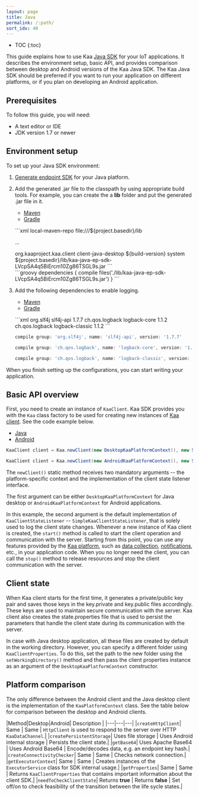 ```yaml
---
layout: page
title: Java
permalink: /:path/
sort_idx: 40
---
```


* TOC
{:toc}

This guide explains how to use Kaa [Java SDK]({{root_url}}Glossary/#enpoint-sdk) for your IoT applications.
It describes the environment setup, basic API, and provides comparison between desktop and Android versions of the Kaa Java SDK.
The Kaa Java SDK should be preferred if you want to run your application on different platforms, or if you plan on developing an Android application.

## Prerequisites

To follow this guide, you will need:

- A text editor or IDE
- JDK version 1.7 or newer

## Environment setup

To set up your Java SDK environment:

1. [Generate endpoint SDK]({{root_url}}Programming-guide/Your-first-Kaa-application/#generate-sdk) for your Java platform.

2. Add the generated .jar file to the classpath by using appropriate build tools.
For example, you can create the a **lib** folder and put the generated .jar file in it.

	<ul class="nav nav-tabs">
		<li class="active"><a data-toggle="tab" href="#maven-sdk">Maven</a></li>
		<li><a data-toggle="tab" href="#gradle-sdk">Gradle</a></li>
	</ul>
<ul>
<div class="tab-content">

<div id="maven-sdk" class="tab-pane fade in active" markdown="1">
```xml
<repositories>
	<repository>
		<id>local-maven-repo</id>
		<url>file:///${project.basedir}/lib</url>
	</repository>
</repositories>

...

<dependency>
	<groupId>org.kaaproject.kaa.client</groupId>
	<artifactId>client-java-desktop</artifactId>
	<version>${build-version}</version>
	<scope>system</scope>
	<systemPath>${project.basedir}/lib/kaa-java-ep-sdk-LVcpSA4q5BiErcm10Zg86TSGL9s.jar</systemPath>
</dependency>
```
</div>
<div id="gradle-sdk" class="tab-pane fade" markdown="1">
```groovy
dependencies {
   compile  files('./lib/kaa-java-ep-sdk-LVcpSA4q5BiErcm10Zg86TSGL9s.jar')
}
```
</div>
</div>
</ul>

<ol>
<li value="3">
Add the following dependencies to enable logging.
</li>
</ol>

<ul>
<ul class="nav nav-tabs">
	<li class="active"><a data-toggle="tab" href="#Maven">Maven</a></li>
	<li><a data-toggle="tab" href="#Gradle">Gradle</a></li>
</ul>
</ul>

<ul>
<div class="tab-content">

<div id="Maven" class="tab-pane fade in active" markdown="1">
```xml
<dependency>
    <groupId>org.slf4j</groupId>
    <artifactId>slf4j-api</artifactId>
    <version>1.7.7</version>
</dependency>

<dependency>
    <groupId>ch.qos.logback</groupId>
    <artifactId>logback-core</artifactId>
    <version>1.1.2</version>
</dependency>

<dependency>
    <groupId>ch.qos.logback</groupId>
    <artifactId>logback-classic</artifactId>
    <version>1.1.2</version>
</dependency>
```
</div>
<div id="Gradle" class="tab-pane fade" markdown="1">

```groovy
compile group: 'org.slf4j', name: 'slf4j-api', version: '1.7.7'

compile group: 'ch.qos.logback', name: 'logback-core', version: '1.1.2'

compile group: 'ch.qos.logback', name: 'logback-classic', version: '1.1.2'
```
</div>
</div>
</ul>

When you finish setting up the configurations, you can start writing your application.


## Basic API overview

First, you need to create an instance of `KaaClient`.
Kaa SDK provides you with the `Kaa` class factory to be used for creating new instances of [Kaa client]({{root_url}}Glossary/#kaa-client).
See the code example below.

<ul class="nav nav-tabs">
	<li class="active"><a data-toggle="tab" href="#java">Java</a></li>
	<li><a data-toggle="tab" href="#android">Android</a></li>
</ul>


<div class="tab-content">
<div id="java" class="tab-pane fade in active" markdown="1">

```java
KaaClient client = Kaa.newClient(new DesktopKaaPlatformContext(), new SimpleKaaClientStateListener());
```
</div>

<div id="android" class="tab-pane fade" markdown="1">

```java
KaaClient client = Kaa.newClient(new AndroidKaaPlatformContext(), new SimpleKaaClientStateListener());
```
</div>
</div>

The `newClient()` static method receives two mandatory arguments -- the platform-specific context and the implementation of the client state listener interface.

The first argument can be either `DesktopKaaPlatformContext` for Java desktop or `AndroidKaaPlatformContext` for Android applications.

In this example, the second argument is the default implementation of `KaaClientStateListener` -- `SimpleKaaClientStateListener`, that is solely used to log the client state changes.
Whenever a new instance of Kaa client is created, the `start()` method is called to start the client operation and communication with the server.
Starting from this point, you can use any features provided by the [Kaa platform]({{root_url}}Glossary/#kaa-platform), such as [data collection]({{root_url}}Programming-guide/Key-platform-features/Data-collection/), [notifications]({{root_url}}Programming-guide/Key-platform-features/Notifications/), etc., in your application code.
When you no longer need the client, you can call the `stop()` method to release resources and stop the client communication with the server.


## Client state

When Kaa client starts for the first time, it generates a private/public key pair and saves those keys in the key.private and key.public files accordingly.
These keys are used to maintain secure communication with the server.
Kaa client also creates the state.properties file that is used to persist the parameters that handle the client state during its communication with the server.

In case with Java desktop application, all these files are created by default in the working directory.
However, you can specify a different folder using `KaaClientProperties`.
To do this, set the path to the new folder using the `setWorkingDirectory()` method and then pass the client properties instance as an argument of the `DesktopKaaPlatformContext` constructor.


## Platform comparison

The only difference between the Android client and the Java desktop client is the implementation of the `KaaPlatformContext` class.
See the table below for comparison between the desktop and Android clients.

|Method|Desktop|Android| Description |
|---|---|---|
|`createHttpClient`| Same | Same  | `HttpClient` is used to respond to the server over HTTP `KaaDataChannel`.|
|`createPersistentStorage`|  Uses file storage | Uses Android internal storage | Persists the client state.|
|`getBase64`|  Uses Apache Base64 |  Uses Android Base64 | Encode/decodes data, e.g. an endpoint key hash.|
|`createConnectivityChecker`|  Same  |  Same | Checks network connection.|
|`getExecutorContext`| Same  | Same  | Creates instances of the `ExecutorService` class for SDK internal usage.|
|`getProperties`| Same  | Same  | Returns `KaaClientProperties` that contains important information about the client SDK.|
|`needToCheckClientState`| Returns **true**  | Returns **false** | Set off/on to check feasibility of the transition between the life sycle states.|







